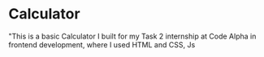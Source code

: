 # Calculator
"This is a basic Calculator I built for my Task 2 internship at Code Alpha in frontend development, where I used HTML and CSS, Js
